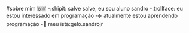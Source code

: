 #sobre mim :brazil:
-:shipit: salve salve, eu sou aluno sandro 
-:trollface:	eu estou interessado em programação
-:airplane: atualmente estou aprendendo programação
-:camera_flash: meu ista:gelo.sandrojr
